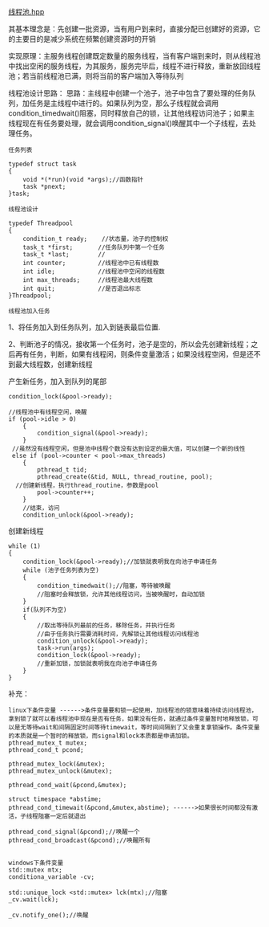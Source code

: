 [线程池.hpp](https://github.com/Planck-a/Tcpserve/blob/master/code/pThreadpool.hpp)

其基本理念是：先创建一批资源，当有用户到来时，直接分配已创建好的资源，它的主要目的是减少系统在频繁创建资源时的开销

实现原理：主服务线程创建既定数量的服务线程，当有客户端到来时，则从线程池中找出空闲的服务线程，为其服务，服务完毕后，线程不进行释放，重新放回线程池；若当前线程池已满，则将当前的客户端加入等待队列

线程池设计思路：
思路：主线程中创建一个池子，池子中包含了要处理的任务队列，加任务是主线程中进行的。如果队列为空，那么子线程就会调用condition_timedwait()阻塞，同时释放自己的锁，让其他线程访问池子；如果主线程现在有任务要处理，就会调用condition_signal()唤醒其中一个子线程，去处理任务。

`任务列表`
```
typedef struct task
{
    void *(*run)(void *args);//函数指针
    task *pnext;
}task;
```

`线程池设计`
```
typedef Threadpool
{
    condition_t ready;    //状态量，池子的控制权
	task_t *first;       //任务队列中第一个任务
	task_t *last;        //
	int counter;         //线程池中已有线程数
	int idle;            //线程池中空闲的线程数
	int max_threads;     //线程池最大线程数
	int quit;            //是否退出标志
}Threadpool;
```
`线程池加入任务`

 1、将任务加入到任务队列，加入到链表最后位置.
 
 2、判断池子的情况，接收第一个任务时，池子是空的，所以会先创建新线程；之后再有任务，判断，如果有线程闲，则条件变量激活；如果没线程空闲，但是还不到最大线程数，创建新线程
 
产生新任务，加入到队列的尾部
```
condition_lock(&pool->ready);

//线程池中有线程空闲，唤醒
if (pool->idle > 0)
	{
		condition_signal(&pool->ready);
	}
 //虽然没有线程空闲，但是池中线程个数没有达到设定的最大值，可以创建一个新的线性
 else if (pool->counter < pool->max_threads)
	{
		pthread_t tid;
		pthread_create(&tid, NULL, thread_routine, pool);
  //创建新线程，执行thread_routine，参数是pool
		pool->counter++;
	}
	//结束，访问
	condition_unlock(&pool->ready);
```

创建新线程
```
while (1)
{
    condition_lock(&pool->ready);//加锁就表明我在向池子申请任务
    while (池子任务列表为空)
    {
        condition_timedwait();//阻塞，等待被唤醒
        //阻塞时会释放锁，允许其他线程访问，当被唤醒时，自动加锁
    }
    if(队列不为空)
    {
        //取出等待队列最前的任务，移除任务，并执行任务
        //由于任务执行需要消耗时间，先解锁让其他线程访问线程池
        condition_unlock(&pool->ready);
        task->run(args);
        condition_lock(&pool->ready);
        //重新加锁，加锁就表明我在向池子申请任务
    }
}
```

补充：
```
linux下条件变量 ------>条件变量要和锁一起使用，加线程池的锁意味着持续访问线程池，拿到锁了就可以看线程池中现在是否有任务，如果没有任务，就通过条件变量暂时地释放锁，可以是无等待wait和间隔固定时间等待timewait，等时间间隔到了又会重复拿锁操作。条件变量的本质就是一个暂时的释放锁，而signal和lock本质都是申请加锁。
pthread_mutex_t mutex;
pthread_cond_t pcond;

pthread_mutex_lock(&mutex);
pthread_mutex_unlock(&mutex);

pthread_cond_wait(&pcond,&mutex);

struct timespace *abstime;
pthread_cond_timewait(&pcond,&mutex,abstime); ------>如果很长时间都没有激活，子线程阻塞一定后就退出

pthread_cond_signal(&pcond);//唤醒一个
pthread_cond_broadcast(&pcond);//唤醒所有


windows下条件变量
std::mutex mtx;
conditiona_variable -cv;

std::unique_lock <std::mutex> lck(mtx);//阻塞
_cv.wait(lck);

_cv.notify_one();//唤醒
```
